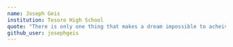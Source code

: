 ```yaml
---
name: Joseph Geis
institution: Tesoro High School
quote: "There is only one thing that makes a dream impossible to acheive: the fear of failure"
github_user: josephgeis
---
```

